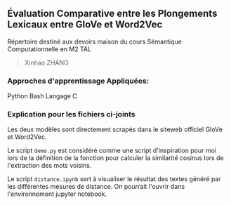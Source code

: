 ## Évaluation Comparative entre les Plongements Lexicaux entre GloVe et Word2Vec
Répertoire destiné aux devoirs maison du cours Sémantique Computationnelle en M2 TAL

> Xinhao ZHANG

### Approches d'apprentissage Appliquées:
Python Bash Langage C


### Explication pour les fichiers ci-joints

Les deux modèles sont directement scrapés dans le siteweb officiel GloVe et Word2Vec.

Le script `demo.py` est considéré comme une script d'inspiration pour moi lors de la définition de la fonction pour calculer la similarité cosinus lors de l'extraction des mots voisins. 

Le script `distance.ipynb` sert à visualiser le résultat des textes généré par les différentes mesures de distance. On pourrait l'ouvrir dans l'environnement jupyter notebook. 
